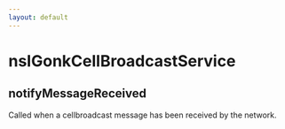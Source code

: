 ```yaml
---
layout: default
---
```


# nsIGonkCellBroadcastService #

## notifyMessageReceived ##

Called when a cellbroadcast message has been received by the network.

